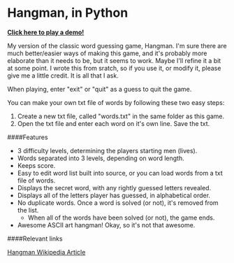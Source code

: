 Hangman, in Python
=============================

**[Click here to play a demo!](http://repl.it/LhR/7)**

My version of the classic word guessing game, Hangman. I'm sure there are much
better/easier ways of making this game, and it's probably more elaborate than 
it needs to be, but it seems to work. Maybe I'll refine it a bit at some point.
I wrote this from sratch, so if you use it, or modify it, please give me a 
little credit. It is all that I ask.  

When playing, enter "exit" or "quit" as a guess to quit the game.

You can make your own txt file of words by following these two easy steps:
    
1. Create a new txt file, called "words.txt" in the same folder as this 
   game.
2. Open the txt file and enter each word on it's own line. Save the txt.

####Features

- 3 difficulty levels, determining the players starting men (lives).
- Words separated into 3 levels, depending on word length.
- Keeps score.
- Easy to edit word list built into source, or you can load words from a 
txt file of words.
- Displays the secret word, with any rightly guessed letters revealed.
- Displays all of the letters player has guessed, in alphabetical order.
- No duplicate words. Once a word is solved (or not), it's removed from the list.
    - When all of the words have been solved (or not), the game ends.
- Awesome ASCII art hangman! Okay, so it's not that awesome.

####Relevant links

[Hangman Wikipedia Article](http://en.wikipedia.org/wiki/Hangman_(game))  
